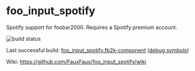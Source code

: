 # foo_input_spotify

Spotify support for foobar2000. Requires a Spotify premium account.

![build status](https://ci.appveyor.com/api/projects/status/github/stengerh/foo_input_spotify?branch=master&svg=true)

Last successful build: [foo_input_spotify.fb2k-component](https://ci.appveyor.com/api/projects/stengerh/foo-input-spotify/artifacts/Release%2ffoo_input_spotify.fb2k-component) ([debug symbols](https://ci.appveyor.com/api/projects/stengerh/foo-input-spotify/artifacts/Release%2ffoo_input_spotify-pdb.7z))

Wiki: https://github.com/FauxFaux/foo_input_spotify/wiki
